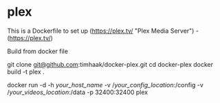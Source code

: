 plex
====

This is a Dockerfile to set up (https://plex.tv/ "Plex Media Server") - (https://plex.tv/)

Build from docker file

git clone git@github.com:timhaak/docker-plex.git
cd docker-plex
docker build -t plex .

docker run -d -h *your_host_name* -v /*your_config_location*:/config -v /*your_videos_location*:/data -p 32400:32400  plex
